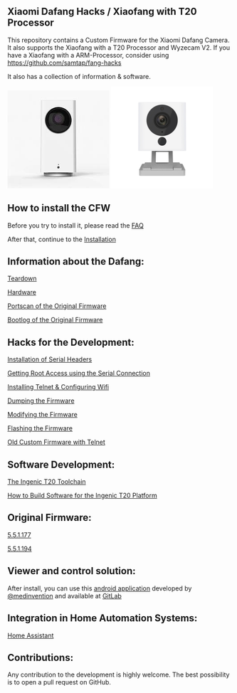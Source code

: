 ## Xiaomi Dafang Hacks / Xiaofang with T20 Processor

This repository contains a Custom Firmware for the Xiaomi Dafang Camera. It also supports the Xiaofang with a T20 Processor and Wyzecam V2. 
If you have a Xiaofang with a ARM-Processor, consider using https://github.com/samtap/fang-hacks

It also has a collection of information & software.

![Dafang](/dafang.png)
![Dafang](/xiaofang.png)
## How to install the CFW

Before you try to install it, please read the [FAQ](/hacks/faq.md)

After that, continue to the
[Installation](/hacks/install_cfw.md)

## Information about the Dafang:

[Teardown](/information/teardown.md)

[Hardware](/information/hardware.md)

[Portscan of the Original Firmware](/information/portscan.md)

[Bootlog of the Original Firmware](/information/bootlog.md)

## Hacks for the Development:
[Installation of Serial Headers](/hacks/serial.md)

[Getting Root Access using the Serial Connection](/hacks/getroot.md)

[Installing Telnet & Configuring Wifi](/hacks/install_telnetandwifi.md)

[Dumping the Firmware](/hacks/firmware-dump.md)

[Modifying the Firmware](/hacks/howto_modfirmware.md)

[Flashing the Firmware](/hacks/howto_firmwareflash.md)

[Old Custom Firmware with Telnet](https://www.dropbox.com/s/9t9op698fza1tl2/demo.bin?dl=0)

## Software Development:
[The Ingenic T20 Toolchain](https://github.com/dim08/Ingenic-T10_20)

[How to Build Software for the Ingenic T20 Platform](https://github.com/EliasKotlyar/Xiaomi-Dafang-Software)

## Original Firmware:
[5.5.1.177](/firmware_original/demo_5.5.1.177.bin)

[5.5.1.194](/firmware_original/demo_5.5.1.194.bin)

## Viewer and control solution:

After install, you can use this [android application](https://play.google.com/apps/testing/io.ext.medinvention.dafangcam) developed by [@medinvention](https://github.com/mmohamed) and available at [GitLab](https://gitlab.com/mmohamed/DafangCam)

## Integration in Home Automation Systems:
[Home Assistant](/integration/homeassistant/homeassistant.md)

## Contributions:
Any contribution to the development is highly welcome. The best possibility is to open a pull request on GitHub.
